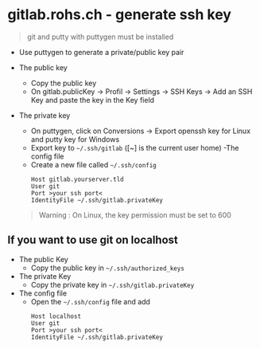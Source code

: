 # gitlab.rohs.ch - generate ssh key

> git and putty with puttygen must be installed

- Use puttygen to generate a private/public key pair
- The public key
	- Copy the public key
	- On gitlab.publicKey -> Profil -> Settings -> SSH Keys -> Add an SSH Key and paste the key in the Key field
- The private key
	- On puttygen, click on Conversions -> Export openssh key for Linux and putty key for Windows
	- Export key to `~/.ssh/gitlab` ([~] is the current user home)
-The config file
	- Create a new file called `~/.ssh/config`
		```
		Host gitlab.yourserver.tld
		User git
		Port >your ssh port<
		IdentityFile ~/.ssh/gitlab.privateKey
		```
	
	> Warning : On Linux, the key permission must be set to 600

## If you want to use git on localhost

- The public Key
	- Copy the public key in `~/.ssh/authorized_keys`
- The private Key
	- Copy the private key in `~/.ssh/gitlab.privateKey`
- The config file
	- Open the `~/.ssh/config` file and add 
		```
		Host localhost
		User git
		Port >your ssh port<
		IdentityFile ~/.ssh/gitlab.privateKey
		```
